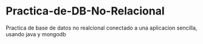 # Practica-de-DB-No-Relacional
 Practica de base de datos no realcional conectado a una aplicacion sencilla, usando java y mongodb
